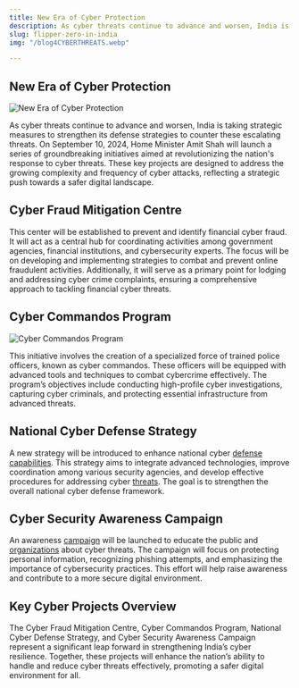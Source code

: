 ```yaml
---
title: New Era of Cyber Protection
description: As cyber threats continue to advance and worsen, India is taking strategic measures to strengthen its defense strategies to counter these escalating threats. On September 10, 2024, Home Minister Amit Shah will launch a series of groundbreaking initiatives aimed at revolutionizing the nation's response to cyber threats. These key projects are designed to address the growing complexity and frequency of cyber attacks, reflecting a strategic push towards a safer digital landscape.
slug: flipper-zero-in-india
img: "/blog4CYBERTHREATS.webp"

---
```


## New Era of Cyber Protection
![New Era of Cyber Protection](/blog4CYBERTHREATS.webp)

As cyber threats continue to advance and worsen, India is taking strategic measures to strengthen its defense strategies to counter these escalating threats. On September 10, 2024, Home Minister Amit Shah will launch a series of groundbreaking initiatives aimed at revolutionizing the nation's response to cyber threats. These key projects are designed to address the growing complexity and frequency of cyber attacks, reflecting a strategic push towards a safer digital landscape.

## Cyber Fraud Mitigation Centre

This center will be established to prevent and identify financial cyber fraud. It will act as a central hub for coordinating activities among government agencies, financial institutions, and cybersecurity experts. The focus will be on developing and implementing strategies to combat and prevent online fraudulent activities. Additionally, it will serve as a primary point for lodging and addressing cyber crime complaints, ensuring a comprehensive approach to tackling financial cyber threats.

## Cyber Commandos Program
![Cyber Commandos Program](/blog4CYBERTHREATS2.webp)

This initiative involves the creation of a specialized force of trained police officers, known as cyber commandos. These officers will be equipped with advanced tools and techniques to combat cybercrime effectively. The program’s objectives include conducting high-profile cyber investigations, capturing cyber criminals, and protecting essential infrastructure from advanced threats.

## National Cyber Defense Strategy

A new strategy will be introduced to enhance national cyber [defense capabilities](https://www.mcyberacademy.com/course/one-year-diploma-program-in-cybersecurity). This strategy aims to integrate advanced technologies, improve coordination among various security agencies, and develop effective procedures for addressing cyber [threats](https://www.instagram.com/mcyberacademy/). The goal is to strengthen the overall national cyber defense framework.

## Cyber Security Awareness Campaign

An awareness [campaign](http://youtube.com/channel/UCYgQk1T9VR_P78oNbq5J_jg) will be launched to educate the public and [organizations](https://www.mcyberacademy.com/course/six-months-diploma-program-in-cyber-forensic) about cyber threats. The campaign will focus on protecting personal information, recognizing phishing attempts, and emphasizing the importance of cybersecurity practices. This effort will help raise awareness and contribute to a more secure digital environment.

## Key Cyber Projects Overview

The Cyber Fraud Mitigation Centre, Cyber Commandos Program, National Cyber Defense Strategy, and Cyber Security Awareness Campaign represent a significant leap forward in strengthening India’s cyber resilience. Together, these projects will enhance the nation’s ability to handle and reduce cyber threats effectively, promoting a safer digital environment for all.
